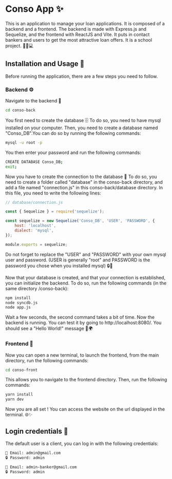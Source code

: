 # Conso App ✨


This is an application to manage your loan applications. It is composed of a backend and a frontend. The backend is made with Express.js and Sequelize, and the frontend with ReactJS and Vite. It puts in contact bankers and users to get the most attractive loan offers. It is a school project. 🏦💼💻

## Installation and Usage 🚀

Before running the application, there are a few steps you need to follow.

### Backend ⚙️

Navigate to the backend 📍

```bash
cd conso-back

```

You first need to create the database 🗄️ To do so, you need to have mysql installed on your computer. Then, you need to create a database named "Conso_DB".You can do so by running the following commands:

```bash
mysql -u root -p
```
You then enter your password and run the following commands:

```bash
CREATE DATABASE Conso_DB;
exit;
```

Now you have to create the connection to the database 🔗 To do so, you need to create a folder called "database" in the conso-back directory, and add a file named "connection.js" in this conso-back/database directory. In this file, you need to write the following lines: 


```javascript
// database/connection.js

const { Sequelize } = require('sequelize');

const sequelize = new Sequelize('Conso_DB', 'USER', 'PASSWORD', {
	host: 'localhost',
	dialect: 'mysql',
});

module.exports = sequelize; 
```
Do not forget to replace the "USER" and "PASSWORD" with your own mysql user and password. (USER is generally "root" and PASSWORD is the password you chose when you installed mysql) 🔒🔑

Now that your database is created, and that your connection is established, you can initialize the backend. To do so, run the following commands (in the same directory /conso-back):


```bash
npm install
node syncdb.js
node app.js
```
Wait a few seconds, the second command takes a bit of time.
Now the backend is running. You can test it by going to http://localhost:8080/. You should see a "Hello World!" message 👋🌍

### Frontend 🎨

Now you can open a new terminal, to launch the frontend, from the main directory, run the following commands:

```bash
cd conso-front
```
This allows you to navigate to the frontend directory. Then, run the following commands:

```bash
yarn install
yarn dev
```

Now you are all set ! You can access the website on the url displayed in the terminal. 🌐✨

## Login credentials 🔐

The default user is a client, you can log in with the following credentials:

```bash
📧 Email: admin@gmail.com
🔒 Password: admin
```

```bash
📧 Email: admin-banker@gmail.com
🔒 Password: admin
```
